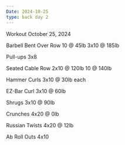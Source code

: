 ```yaml
---
Date: 2024-10-25
type: back day 2
---
```

Workout October 25, 2024

Barbell Bent Over Row
10 @ 45lb
3x10 @ 185lb

Pull-ups
3x8

Seated Cable Row
2x10 @ 120lb
10 @ 140lb

Hammer Curls
3x10 @ 30lb each

EZ-Bar Curl
3x10 @ 60lb

Shrugs
3x10 @ 90lb

Crunches
4x20 @ 0lb

Russian Twists
4x20 @ 12lb

Ab Roll Outs
4x10